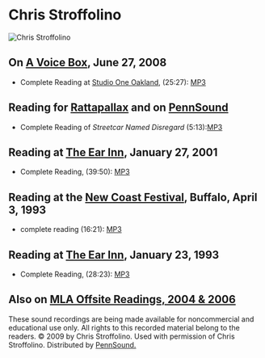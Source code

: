 Chris Stroffolino
=================

![Chris Stroffolino](http://media.sas.upenn.edu/pennsound/authors/Stroffolino/stroffolino.jpg)

On [A Voice Box](A-Voice-Box.php), June 27, 2008
------------------------------------------------

-   Complete Reading at [Studio One Oakland](http://andrewkenower.typepad.com/a_voice_box/2008/08/chris-stroffoli.html), (25:27): [MP3](http://media.sas.upenn.edu/pennsound/authors/Stroffolino/Stroffolino-Chris_Complete-Reading_A-Voice-Box_CA_6-27-08.mp3)

Reading for [Rattapallax](http://www.rattapallax.com/) and on [PennSound](A-Voice-Box.php)
------------------------------------------------------------------------------------------

-   Complete Reading of *Streetcar Named Disregard* (5:13):[MP3](http://media.sas.upenn.edu/pennsound/groups/Rattapallax/Stroffolino-Chris_Streetcar-Named-Disregard_Rattapallax_2005.mp3)

Reading at [The Ear Inn](http://writing.upenn.edu/pennsound/x/Ear-Inn.html), January 27, 2001
---------------------------------------------------------------------------------------------

-   Complete Reading, (39:50): [MP3](http://media.sas.upenn.edu/pennsound/authors/Stroffolino/Stroffolino-Chris_Complete-Reading_Ear-Inn_01-27-01.mp3)


Reading at the [New Coast Festival](http://writing.upenn.edu/pennsound/x/New-Coast.php), Buffalo, April 3, 1993
---------------------------------------------------------------------------------------------------------------

-   complete reading (16:21): [MP3](http://media.sas.upenn.edu/pennsound/authors/Stroffolino/Stroffolino-Chris_New-Coast_4-3-93.mp3)

Reading at [The Ear Inn](http://writing.upenn.edu/pennsound/x/Ear-Inn.html), January 23, 1993
---------------------------------------------------------------------------------------------

-   Complete Reading, (28:23): [MP3](http://media.sas.upenn.edu/pennsound/authors/Stroffolino/Stroffolino-Chris_Complete-Reading_Ear-Inn_New-York_1-23-93.mp3)

Also on [MLA Offsite Readings, 2004 & 2006](http://www.writing.upenn.edu/pennsound/x/MLA-Offsite.html)
------------------------------------------------------------------------------------------------------

These sound
recordings are being made available for noncommercial and educational
use only. All rights to this recorded material belong to the readers. © 2009 by Chris Stroffolino.
Used with permission of Chris Stroffolino. Distributed by [PennSound.](../index.html)
